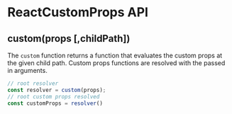 # ReactCustomProps API

## custom(props [,childPath])
The `custom` function returns a function that evaluates the custom props at the given child path. Custom props functions are resolved with the passed in arguments.
```javascript
// root resolver
const resolver = custom(props);
// root custom props resolved
const customProps = resolver()
```
